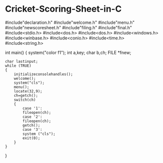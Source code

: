 # Cricket-Scoring-Sheet-in-C
#include"declaration.h"
#include"welcome.h"
#include"menu.h"
#include"newscoresheet.h"
#include"filing.h"
#include"final.h"
#include<stdio.h>
#include<dos.h>
#include<dos.h>
#include<windows.h>
#include<winbase.h>
#include<conio.h>
#include<time.h>
#include<string.h>

int main()
{
    system("color f1");
    int a,key;
    char b,ch;
    FILE *fnew;
    
	char lastinput;
    while (TRUE)
    {
        initializeconsolehandles();
        welcome();
        system("cls");
        menu();
        locate(32,9);
        ch=getch();
        switch(ch)
        {
            case '1':
            fileopen(ch);
            case '2':
            fileopen(ch);
            getch();
            case '3':
            system ("cls");
            exit(0);
        }
    }
}
